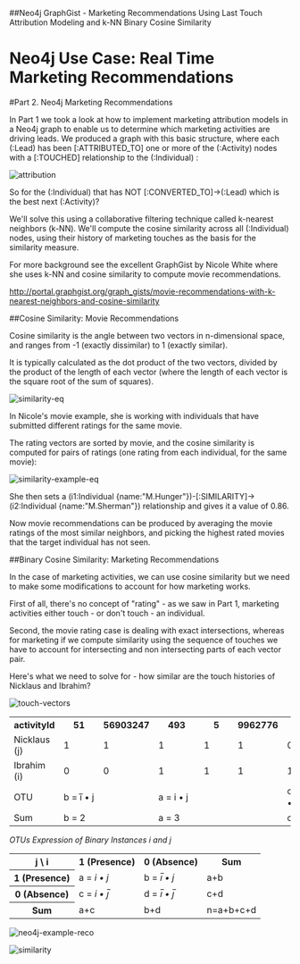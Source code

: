 ##Neo4j GraphGist - Marketing Recommendations Using Last Touch Attribution Modeling and k-NN Binary Cosine Similarity

# Neo4j Use Case: Real Time Marketing Recommendations


#Part 2. Neo4j Marketing Recommendations

In Part 1 we took a look at how to implement marketing attribution models in a Neo4j graph to enable us to determine which marketing activities are driving leads.  We produced a graph with this basic structure, where each (:Lead) has been [:ATTRIBUTED_TO] one or more of the (:Activity) nodes with a [:TOUCHED] relationship to the (:Individual) :

![attribution](https://cloud.githubusercontent.com/assets/5991751/19056221/c9f9114c-897c-11e6-8107-eab4354ee990.png)

So for the (:Individual) that has NOT [:CONVERTED_TO]->(:Lead) which is the best next (:Activity)?

We'll solve this using a collaborative filtering technique called k-nearest neighbors (k-NN).  We'll compute the cosine similarity across all (:Individual) nodes, using their history of marketing touches as the basis for the similarity measure.

For more background see the excellent GraphGist by Nicole White where she uses k-NN and cosine similarity to compute movie recommendations.

http://portal.graphgist.org/graph_gists/movie-recommendations-with-k-nearest-neighbors-and-cosine-similarity

##Cosine Similarity: Movie Recommendations

Cosine similarity is the angle between two vectors in n-dimensional space, and ranges from -1 (exactly dissimilar) to 1 (exactly similar).

It is typically calculated as the dot product of the two vectors, divided by the product of the length of each vector (where the length of each vector is the square root of the sum of squares).

![similarity-eq](https://cloud.githubusercontent.com/assets/5991751/19095909/94375fe2-8a4d-11e6-91ad-ceff4c92549a.png)

In Nicole's movie example, she is working with individuals that have submitted different ratings for the same movie.

The rating vectors are sorted by movie, and the cosine similarity is computed for pairs of ratings (one rating from each individual, for the same movie):

![similarity-example-eq](https://cloud.githubusercontent.com/assets/5991751/19095933/b4148cae-8a4d-11e6-9855-66f61f8fb245.png)

She then sets a (i1:Individual {name:"M.Hunger"})-[:SIMILARITY]->(i2:Individual {name:"M.Sherman"}) relationship and gives it a value of 0.86.

Now movie recommendations can be produced by averaging the movie ratings of the most similar neighbors, and picking the highest rated movies that the target individual has not seen.


##Binary Cosine Similarity: Marketing Recommendations

In the case of marketing activities, we can use cosine similarity but we need to make some modifications to account for how marketing works.

First of all, there's no concept of "rating" - as we saw in Part 1, marketing activities either touch - or don't touch - an individual.

Second, the movie rating case is dealing with exact intersections, whereas for marketing if we compute similarity using the sequence of touches we have to account for intersecting and non intersecting parts of each vector pair.

Here's what we need to solve for - how similar are the touch histories of Nicklaus and Ibrahim?

![touch-vectors](https://cloud.githubusercontent.com/assets/5991751/19096766/f16a2b30-8a53-11e6-9e07-e88c1b75930e.png)


<table>
<colgroup>
<col style="width: 83px">
<col style="width: 76px">
<col style="width: 74px">
<col style="width: 68px">
<col style="width: 67px">
<col style="width: 74px">
<col style="width: 72px">
<col style="width: 78px">
</colgroup>
  <tr>
    <th class="tg-s6z2">activityId</th>
    <th class="tg-baqh">&nbsp;&nbsp;&nbsp;&nbsp;51&nbsp;&nbsp;&nbsp;&nbsp;</th>
    <th class="tg-baqh">56903247</th>
    <th class="tg-baqh">&nbsp;&nbsp;&nbsp;&nbsp;493&nbsp;&nbsp;&nbsp;&nbsp;</th>
    <th class="tg-baqh">&nbsp;&nbsp;&nbsp;&nbsp;5&nbsp;&nbsp;&nbsp;&nbsp;</th>
    <th class="tg-baqh">9962776</th>
    <th class="tg-baqh">&nbsp;&nbsp;&nbsp;&nbsp;7&nbsp;&nbsp;&nbsp;&nbsp;</th>
    <th class="tg-baqh">&nbsp;&nbsp;Sum&nbsp;&nbsp;</th>
  </tr>
  <tr>
    <td class="tg-baqh">Nicklaus (j)</td>
    <td class="tg-baqh">1</td>
    <td class="tg-baqh">1</td>
    <td class="tg-baqh">1</td>
    <td class="tg-baqh">1</td>
    <td class="tg-baqh">1</td>
    <td class="tg-baqh">0</td>
    <td class="tg-baqh">a + b = 5</td>
  </tr>
  <tr>
    <td class="tg-baqh">Ibrahim (i)</td>
    <td class="tg-baqh">0</td>
    <td class="tg-baqh">0</td>
    <td class="tg-baqh">1</td>
    <td class="tg-baqh">1</td>
    <td class="tg-baqh">1</td>
    <td class="tg-baqh">1</td>
    <td class="tg-baqh">a + c = 4</td>
  </tr>
  <tr>
    <td class="tg-baqh">OTU</td>
    <td class="tg-baqh" colspan="2">b = i̅ • j</td>
    <td class="tg-baqh" colspan="3">a = i • j</td>
    <td class="tg-baqh">c = i • j̅</td>
    <td class="tg-baqh"></td>
  </tr>
  <tr>
    <td class="tg-baqh">Sum</td>
    <td class="tg-baqh" colspan="2">b = 2</td>
    <td class="tg-baqh" colspan="3">a = 3</td>
    <td class="tg-baqh">c = 1</td>
    <td class="tg-baqh"></td>
  </tr>
</table>


*OTUs Expression of Binary Instances i and j*
<table>
<tr>
  <th>j \ i</th>
  <th>1 (Presence)</th>
  <th>0 (Absence)</th>
  <th>Sum</th>
</tr>
<tr>
  <th>1 (Presence)</th>
  <td>a = <i>i&nbsp;•&nbsp;j</i></td>
  <td>b = <i>i&#773;&nbsp;•&nbsp;j</i></td>
  <td>a+b</td>
</tr>
<tr>
  <th>0 (Absence)</th>
  <td>c = <i>i&nbsp;•&nbsp;j&#773;<i></td>
  <td>d = <i>i&#773;&nbsp;•&nbsp;j&#773;</i></td>
  <td>c+d</td>
</tr>
<tr>
  <th>Sum</th>
  <td>a+c</td>
  <td>b+d</td>
  <td>n=a+b+c+d</td>
</tr>
</table>


![neo4j-example-reco](https://cloud.githubusercontent.com/assets/5991751/19052701/a8a35e0e-896c-11e6-89b1-90e4fe480d15.png)


![similarity](https://cloud.githubusercontent.com/assets/5991751/19054363/f896d038-8973-11e6-956e-c1014bedbe58.png)
